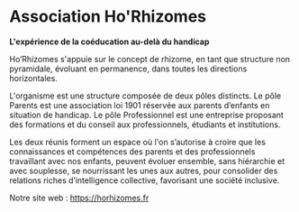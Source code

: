 # Association Ho'Rhizomes

**L'expérience de la coéducation au-delà du handicap**

Ho’Rhizomes s'appuie sur le concept de rhizome, en tant que structure non pyramidale, évoluant en permanence, dans toutes les directions horizontales.

L'organisme est une structure composée de deux pôles distincts. Le pôle Parents est une association loi 1901 réservée aux parents d’enfants en situation de handicap. Le pôle Professionnel est une entreprise proposant des formations et du conseil aux professionnels, étudiants et institutions.

Les deux réunis forment un espace où l'on s’autorise à croire que les connaissances et compétences des parents et des professionnels travaillant avec nos enfants, peuvent évoluer ensemble, sans hiérarchie et avec souplesse, se nourrissant les unes aux autres, pour consolider des relations riches d’intelligence collective, favorisant une société inclusive.

Notre site web : https://horhizomes.fr
